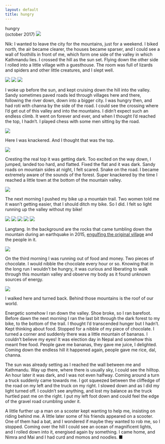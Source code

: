 ```yaml
---
layout: default
title: hungry
---
```


hungry  
(october 2017)
<img src="/img/hungry/000216630001.jpg">

Nik: I wanted to leave the city for the mountains, just for a weekend. I biked north, the air became clearer, the houses became sparser, and I could see a wall of foothills in front of me, which form one side of the valley in which Kathmandu lies. I crossed the hill as the sun set. Flying down the other side I rolled into a little village with a guesthouse. The room was full of lizards and spiders and other little creatures, and I slept well.

<img src="/img/hungry/000216630009.jpg">
<img src="/img/hungry/000216630011.jpg">
<img src="/img/hungry/000216630010.jpg">

I woke up before the sun, and kept cruising down the hill into the valley. Sandy sometimes paved roads led through villages here and there, following the river down, down into a bigger city. I was hungry then, and had roti with channa by the side of the road. I could see the crossing where I’d get out of this valley and into the mountains. I didn’t expect such an endless climb. It went on forever and ever, and when I thought I’d reached the top, I hadn’t. I played chess with some men sitting by the road.

<img src="/img/hungry/000216630013.jpg">

Here I was knackered. And I thought that was the top.

<img src="/img/hungry/000216630012.jpg">

Cresting the real top it was getting dark. Too excited on the way down, I jumped, landed too hard, and flatted. Fixed the flat and it was dark. Sandy roads on mountain sides at night, I felt scared. Snake on the road. I became extremely aware of the sounds of the forest. Super knackered by the time I reached a little town at the bottom of the mountain valley.

<img src="/img/hungry/000216630014.jpg">

The next morning I pushed my bike up a mountain trail. Two women told me it wasn’t getting easier, that I should ditch my bike. So I did. I felt so light running up the valley without my bike!

<img src="/img/hungry/000216630015.jpg">
<img src="/img/hungry/000216630016.jpg">
<img src="/img/hungry/000216630017.jpg"  >
<img src="/img/hungry/000216630019.jpg"  >
<img src="/img/hungry/000216630022.jpg">

Langtang. In the background are the rocks that came tumbling down the mountain during an earthquake in 2015, <a href="https://aeon.co/videos/after-a-landslide-destroys-her-village-a-woman-rebuilds-her-life-in-a-changed-landscape">engulfing the original village</a> and the people in it.

<img src="/img/hungry/000216630020.jpg">

On the third morning I was running out of food and money. Two pieces of chocolate. I would nibble the chocolate every hour or so. Knowing that in the long run I wouldn’t be hungry, it was curious and liberating to walk through this mountain valley and observe my body as it found unknown sources of energy.

<img src="/img/hungry/000216630021.jpg">

I walked here and turned back. Behind those mountains is the roof of our world.

Energetic somehow I ran down the valley. Shoe broke, so I ran barefoot. Before dawn the next morning I ran the last bit through the dark forest to my bike, to the bottom of the trail. I thought I’d transcended hunger but I hadn’t. Kept thinking about food. Stopped for a nibble of my piece of chocolate. I turned a corner and suddenly there was a little mountain of bananas. I couldn’t believe my eyes! It was election day in Nepal and somehow this meant free food. People gave me bananas, they gave me juice, I delighted. Coming down the endless hill it happened again, people gave me rice, dal, channa.

The sun was already setting as I reached the wall between me and Kathmandu. Way up there, where there is usually sky, I could see the hilltop. An hour later it was dark, and I was not even halfway. Coming around a turn a truck suddenly came towards me. I got squeezed between the cliffedge of the road on my left and the truck on my right. I slowed down and as I did my light turned off. I couldn’t see anything, and lost my balance as the truck hurtled past me on the right. I put my left foot down and could feel the edge of the gravel road crumbling under it.

A little further up a man on a scooter kept wanting to help me, insisting on riding behind me. A little later some of his friends appeared on a scooter. One of them had a bat, and I wondered if maybe they wanted to rob me, so I stopped. Coming over the hill I could see an ocean of magnificent lights, and I rolled down into it, energised again by something. I came home, and Nimra and Mai and I had curd and momos and noodles. &#9632;